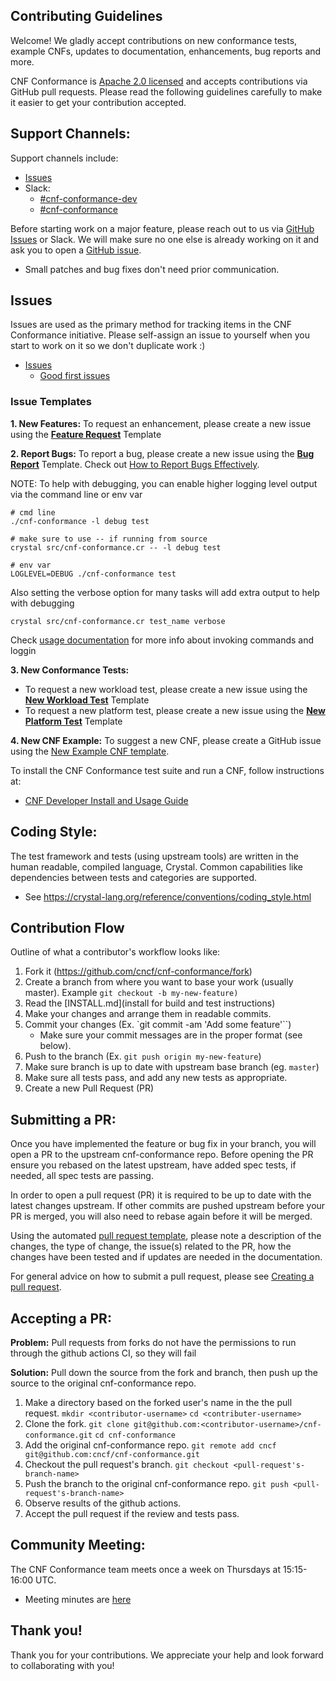 Contributing Guidelines
---
Welcome! We gladly accept contributions on new conformance tests, example CNFs, updates to documentation, enhancements, bug reports and more.

CNF Conformance is [Apache 2.0 licensed](https://github.com/cncf/cnf-conformance/blob/master/LICENSE) and accepts contributions via GitHub pull requests.  Please read the following guidelines carefully to make it easier to get your contribution accepted.

Support Channels:
---
Support channels include:
- [Issues](https://github.com/cncf/cnf-conformance/issues)
- Slack:
    - [#cnf-conformance-dev](https://cloud-native.slack.com/archives/C014TNCEX8R) 
    - [#cnf-conformance](https://cloud-native.slack.com/archives/CV69TQW7Q)

Before starting work on a major feature, please reach out to us via [GitHub Issues](https://github.com/cncf/cnf-conformance/issues) or Slack. We will make sure no one else is already working on it and ask you to open a [GitHub issue](https://github.com/cncf/cnf-conformance/issues/new/choose).
- Small patches and bug fixes don't need prior communication.


Issues
---
Issues are used as the primary method for tracking items in the CNF Conformance initiative. Please self-assign an issue to yourself when you start to work on it so we don't duplicate work :) 

- [Issues](https://github.com/cncf/cnf-conformance/issues)
    - [Good first issues](https://github.com/cncf/cnf-conformance/issues?q=is%3Aissue+is%3Aopen+label%3A%22good+first+issue%22)


### Issue Templates

**1. New Features:** 
To request an enhancement, please create a new issue using the [**Feature Request**](https://github.com/cncf/cnf-conformance/issues/new?assignees=&labels=enhancement&template=feature-request.md&title=%5BFeature%5D) Template

**2. Report Bugs:**
To report a bug, please create a new issue using the [**Bug Report**](https://github.com/cncf/cnf-conformance/issues/new?assignees=&labels=bug&template=bug-report.md&title=%5BBUG%5D) Template. Check out [How to Report Bugs Effectively](https://www.chiark.greenend.org.uk/~sgtatham/bugs.html.).

NOTE: To help with debugging, you can enable higher logging level output via the command line or env var

```
# cmd line
./cnf-conformance -l debug test

# make sure to use -- if running from source
crystal src/cnf-conformance.cr -- -l debug test 

# env var
LOGLEVEL=DEBUG ./cnf-conformance test
```

Also setting the verbose option for many tasks will add extra output to help with debugging

```
crystal src/cnf-conformance.cr test_name verbose
```

Check [usage documentation](https://github.com/cncf/cnf-conformance/blob/master/USAGE.md) for more info about invoking commands and loggin

**3. New Conformance Tests:**
- To request a new workload test, please create a new issue using the [**New Workload Test**](https://github.com/cncf/cnf-conformance/issues/new?assignees=&labels=workload&template=new-workload-test.md&title=%5BWorkload%5D) Template
- To request a new platform test, please create a new issue using the [**New Platform Test**](https://github.com/cncf/cnf-conformance/issues/new?assignees=&labels=platform&template=new-platform-test.md&title=%5BPlatform%5D) Template

**4. New CNF Example:** 
To suggest a new CNF, please create a GitHub issue using the [New Example CNF template](https://github.com/cncf/cnf-conformance/issues/new?assignees=&labels=example+CNF&template=new-example-cnf.md&title=%5BCNF%5D).

To install the CNF Conformance test suite and run a CNF, follow instructions at:
- [CNF Developer Install and Usage Guide](https://github.com/cncf/cnf-conformance/blob/master/INSTALL.md#cnf-developer-install-and-usage-guide)

Coding Style: 
---
The test framework and tests (using upstream tools) are written in the human readable, compiled language, Crystal. Common capabilities like dependencies between tests and categories are supported.
- See https://crystal-lang.org/reference/conventions/coding_style.html


Contribution Flow
---
Outline of what a contributor's workflow looks like:

1. Fork it (https://github.com/cncf/cnf-conformance/fork)
1. Create a branch from where you want to base your work (usually master). Example `git checkout -b my-new-feature)`
1. Read the [INSTALL.md](install for build and test instructions)
1. Make your changes and arrange them in readable commits.
1. Commit your changes (Ex. `git commit -am 'Add some feature'``)
    - Make sure your commit messages are in the proper format (see below).
1. Push to the branch (Ex. `git push origin my-new-feature`)
1. Make sure branch is up to date with upstream base branch (eg. `master`)
1. Make sure all tests pass, and add any new tests as appropriate.
1. Create a new Pull Request (PR)

Submitting a PR:
---

Once you have implemented the feature or bug fix in your branch, you will open a PR to the upstream cnf-conformance repo. Before opening the PR ensure you rebased on the latest upstream, have added spec tests, if needed, all spec tests are passing.

In order to open a pull request (PR) it is required to be up to date with the latest changes upstream. If other commits are pushed upstream before your PR is merged, you will also need to rebase again before it will be merged.

Using the automated [pull request template](https://github.com/cncf/cnf-conformance/blob/master/.github/PULL_REQUEST_TEMPLATE.md), please note a description of the changes, the type of change, the issue(s) related to the PR, how the changes have been tested and if updates are needed in the documentation.

For general advice on how to submit a pull request, please see [Creating a pull request](https://help.github.com/en/github/collaborating-with-issues-and-pull-requests/creating-a-pull-request).

Accepting a PR:
---
**Problem:** Pull requests from forks do not have the permissions to run through the github actions CI, so they will fail

**Solution:** Pull down the source from the fork and branch, then push up the source to the original cnf-conformance repo.

1. Make a directory based on the forked user's name in the the pull request.
`mkdir <contributor-username>`
`cd <contributer-username>`
2. Clone the fork.
`git clone git@github.com:<contributor-username>/cnf-conformance.git`
`cd cnf-conformance`
3. Add the original cnf-conformance repo.
`git remote add cncf git@github.com:cncf/cnf-conformance.git`
4. Checkout the pull request's branch.
`git checkout <pull-request's-branch-name>`
5. Push the branch to the original cnf-conformance repo.
`git push <pull-request's-branch-name>`
6. Observe results of the github actions.
7. Accept the pull request if the review and tests pass.

Community Meeting: 
---
The CNF Conformance team meets once a week on Thursdays at 15:15-16:00 UTC. 

- Meeting minutes are [here](https://docs.google.com/document/d/1IbrgjqIkOCvrrSG0DRE6X62UUZpBq-818Mn8q0nkkd0/edit#)

Thank you! 
---
Thank you for your contributions. We appreciate your help and look forward to collaborating with you!
